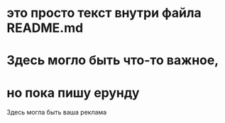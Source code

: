 # это просто текст внутри файла README.md
# Здесь могло быть что-то важное, 
# но пока пишу ерунду
Здесь могла быть ваша реклама

